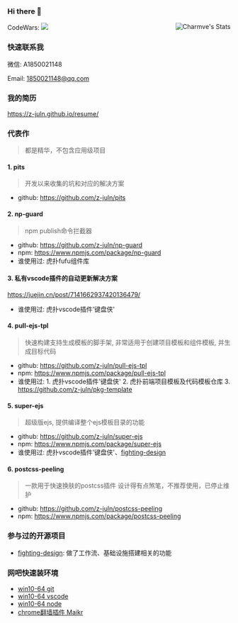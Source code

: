 ### Hi there 👋

<!--
**z-juln/z-juln** is a ✨ _special_ ✨ repository because its `README.md` (this file) appears on your GitHub profile.

Here are some ideas to get you started:

- 🔭 I’m currently working on ...
- 🌱 I’m currently learning ...
- 👯 I’m looking to collaborate on ...
- 🤔 I’m looking for help with ...
- 💬 Ask me about ...
- 📫 How to reach me: ...
- 😄 Pronouns: ...
- ⚡ Fun fact: ...
-->

<a href="https://github.com/z-juln">
  <img align="right" src="https://github-readme-stats.vercel.app/api?username=z-juln&show_icons=true&hide_title=false&theme=tokyonight" alt="Charmve's Stats">
  <!-- &hide=issues
  <img src="https://github-readme-stats.vercel.app/api?username=z-juln&hide=issues&title_color=333&text_color=777&theme=tokyonight" alt="Charmve's Stats" >
  -->
</a>

CodeWars: [![](https://www.codewars.com/users/z-juln/badges/micro)](https://www.codewars.com/users/z-juln/)

### 快速联系我

微信: A1850021148

Email: 1850021148@qq.com

### 我的简历

<https://z-juln.github.io/resume/>

### 代表作
> 都是精华，不包含应用级项目

#### 1. pits
> 开发以来收集的坑和对应的解决方案
- github: <https://github.com/z-juln/pits>

#### 2. np-guard
> npm publish命令拦截器
- github: <https://github.com/z-juln/np-guard>
- npm: <https://www.npmjs.com/package/np-guard>
- 谁使用过: 虎扑fufu组件库

#### 3. 私有vscode插件的自动更新解决方案

<https://juejin.cn/post/7141662937420136479/>
- 谁使用过: 虎扑vscode插件'键盘侠'

#### 4. pull-ejs-tpl

> 快速构建支持生成模板的脚手架, 非常适用于创建项目模板和组件模板, 并生成目标代码
- github: <https://github.com/z-juln/pull-ejs-tpl>
- npm: <https://www.npmjs.com/package/pull-ejs-tpl>
- 谁使用过: 1. 虎扑vscode插件'键盘侠' 2. 虎扑前端项目模板及代码模板仓库 3. https://github.com/z-juln/pkg-template

#### 5. super-ejs
> 超级版ejs, 提供编译整个ejs模板目录的功能
- github: <https://github.com/z-juln/super-ejs>
- npm: <https://www.npmjs.com/package/super-ejs>
- 谁使用过: 虎扑vscode插件'键盘侠'、[fighting-design](https://github.com/FightingDesign/fighting-design)

#### 6. postcss-peeling
> 一款用于快速换肤的postcss插件
> 设计得有点煞笔，不推荐使用，已停止维护
- github: <https://github.com/z-juln/postcss-peeling>
- npm: <https://www.npmjs.com/package/postcss-peeling>

### 参与过的开源项目

- [fighting-design](https://github.com/FightingDesign/fighting-design): 做了工作流、基础设施搭建相关的功能


### 网吧快速装环境
- [win10-64 git](https://objects.githubusercontent.com/github-production-release-asset-2e65be/23216272/ec06f3ce-e1e7-4785-9ca4-84b7efb3a906?X-Amz-Algorithm=AWS4-HMAC-SHA256&X-Amz-Credential=AKIAIWNJYAX4CSVEH53A%2F20220227%2Fus-east-1%2Fs3%2Faws4_request&X-Amz-Date=20220227T064021Z&X-Amz-Expires=300&X-Amz-Signature=2ee4e6c897fbe54ee5727dda84011fa7b813b025ec9d87a6257114f94f282286&X-Amz-SignedHeaders=host&actor_id=66806955&key_id=0&repo_id=23216272&response-content-disposition=attachment%3B%20filename%3DGit-2.35.1.2-64-bit.exe&response-content-type=application%2Foctet-stream)
- [win10-64 vscode](https://vscode.cdn.azure.cn/stable/83bd43bc519d15e50c4272c6cf5c1479df196a4d/VSCodeUserSetup-x64-1.60.1.exe)
- [win10-64 node](https://nodejs.org/dist/v17.6.0/node-v17.6.0-x64.msi)
- [chrome翻墙插件 Maikr](https://tjc-download.ftn.qq.com/ftn_handler/530a016a3ffe76956c67cc4047f88096df2de98db0ef7ed6fde71a4d862632d97d030c8d9f6dae9b79aba99ffc966bcd26fd321fed4d863c8d321f5d4f41570c?compressed=0&dtype=1&fname=Maikr.crx)
